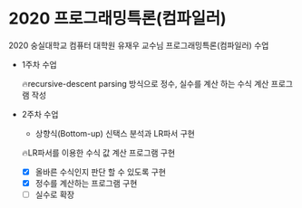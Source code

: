 # 2020 프로그래밍특론(컴파일러)

2020 숭실대학교 컴퓨터 대학원 유재우 교수님 프로그래밍특론(컴파일러) 수업

- 1주차 수업

  🔥recursive-descent parsing 방식으로 정수, 실수를 계산 하는 수식 계산 프로그램 작성

- 2주차 수업

  - 상향식(Bottom-up) 신택스 분석과 LR파서 구현

  🔥LR파서를 이용한 수식 값 계산 프로그램 구현

  - [x] 올바른 수식인지 판단 할 수 있도록 구현
  - [x] 정수를 계산하는 프로그램 구현
  - [ ] 실수로 확장
